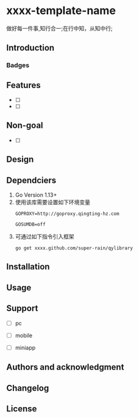 # xxxx-template-name

做好每一件事,知行合一;在行中知，从知中行;

## Introduction

### Badges

## Features
- [ ] 
- [ ] 


## Non-goal
- [ ] 


## Design


## Dependciers

1. Go Version 1.13+
2. 使用该库需要设置如下环境变量
   ```
   GOPROXY=http://goproxy.qingting-hz.com
   
   GOSUMDB=off
   ```
3. 可通过如下指令引入框架
   ```
   go get xxxx.github.com/super-rain/qylibrary
   ```

## Installation

## Usage

## Support
- [ ] pc
- [ ] mobile
- [ ] miniapp


## Authors and acknowledgment

## Changelog

## License

